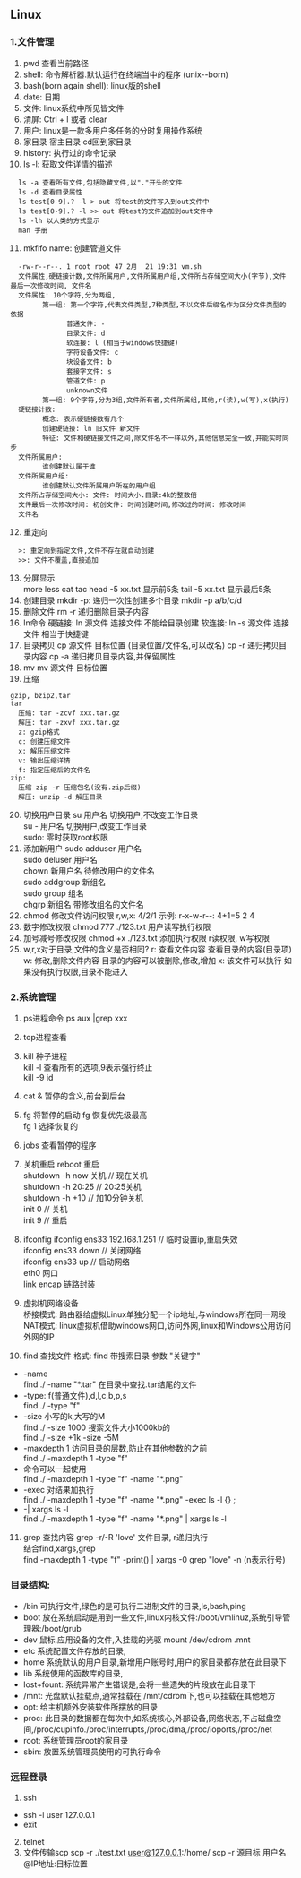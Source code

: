 ## Linux
### 1.文件管理
1. pwd 查看当前路径
2. shell: 命令解析器.默认运行在终端当中的程序 (unix--born)
3. bash(born again shell): linux版的shell
4. date: 日期
5. 文件: linux系统中所见皆文件
6. 清屏: Ctrl + l  或者 clear
7. 用户: linux是一款多用户多任务的分时复用操作系统
8. 家目录 宿主目录 cd回到家目录
9. history: 执行过的命令记录
10. ls -l: 获取文件详情的描述
  ```shell
    ls -a 查看所有文件,包括隐藏文件,以"."开头的文件
    ls -d 查看目录属性
    ls test[0-9].? -l > out 将test的文件写入到out文件中
    ls test[0-9].? -l >> out 将test的文件追加到out文件中
    ls -lh 以人类的方式显示
    man 手册
  ```
11. mkfifo name: 创建管道文件
```shell 
  -rw-r--r--. 1 root root 47 2月  21 19:31 vm.sh
  文件属性,硬链接计数,文件所属用户,文件所属用户组,文件所占存储空间大小(字节),文件最后一次修改时间, 文件名
  文件属性: 10个字符,分为两组,
        第一组: 第一个字符,代表文件类型,7种类型,不以文件后缀名作为区分文件类型的依据
              普通文件: -
              目录文件: d
              软连接: l (相当于windows快捷键)
              字符设备文件: c
              块设备文件: b
              套接字文件: s
              管道文件: p
              unknown文件
        第一组: 9个字符,分为3组,文件所有者,文件所属组,其他,r(读),w(写),x(执行)
  硬链接计数: 
        概念: 表示硬链接数有几个
        创建硬链接: ln 旧文件 新文件
        特征: 文件和硬链接文件之间,除文件名不一样以外,其他信息完全一致,并能实时同步
  文件所属用户:
        谁创建默认属于谁
  文件所属用户组:
        谁创建默认文件所属用户所在的用户组
  文件所占存储空间大小: 文件: 时间大小.目录:4k的整数倍
  文件最后一次修改时间: 初创文件: 时间创建时间,修改过的时间: 修改时间
  文件名
  ```
12. 重定向
```shell
  >: 重定向到指定文件,文件不存在就自动创建
  >>: 文件不覆盖,直接追加 
```
13. 分屏显示  
  more less cat tac 
  head -5 xx.txt 显示前5条
  tail -5 xx.txt 显示最后5条
14. 创建目录
  mkdir
  -p: 递归一次性创建多个目录 mkdir -p a/b/c/d
15. 删除文件
  rm -r  递归删除目录子内容
16. ln命令
  硬链接: ln 源文件 连接文件 不能给目录创建
  软连接: ln -s 源文件 连接文件 相当于快捷键
17. 目录拷贝
  cp 源文件 目标位置 (目录位置/文件名,可以改名)
  cp -r 递归拷贝目录内容
  cp -a 递归拷贝目录内容,并保留属性
18. mv
  mv 源文件 目标位置
19. 压缩
  ```shell
  gzip, bzip2,tar
  tar
    压缩: tar -zcvf xxx.tar.gz 
    解压: tar -zxvf xxx.tar.gz
    z: gzip格式
    c: 创建压缩文件
    x: 解压压缩文件
    v: 输出压缩详情
    f: 指定压缩后的文件名
  zip: 
    压缩 zip -r 压缩包名(没有.zip后缀)
    解压: unzip -d 解压目录 
  ```
20. 切换用户目录
  su 用户名 切换用户,不改变工作目录  
  su - 用户名 切换用户,改变工作目录  
  sudo: 零时获取root权限  
21. 添加新用户
  sudo adduser 用户名  
  sudo deluser 用户名  
  chown 新用户名 待修改用户的文件名  
  sudo addgroup 新组名  
  sudo group 组名  
  chgrp 新组名 带修改组名的文件名  
22. chmod
  修改文件访问权限
  r,w,x: 4/2/1
  示例: r-x-w-r--: 4+1=5 2 4
  1. 数字修改权限 chmod 777 ./123.txt 用户读写执行权限
  2. 加号减号修改权限 chmod +x ./123.txt 添加执行权限 r读权限, w写权限
23. w,r,x对于目录,文件的含义是否相同?
  r: 查看文件内容  查看目录的内容(目录项)
  w: 修改,删除文件内容 目录的内容可以被删除,修改,增加
  x: 该文件可以执行   如果没有执行权限,目录不能进入

### 2.系统管理
1. ps进程命令
  ps aux |grep xxx
2. top进程查看
3. kill 种子进程  
  kill -l 查看所有的选项,9表示强行终止    
  kill -9 id    
4. cat & 暂停的含义,前台到后台
5. fg 将暂停的启动
  fg 恢复优先级最高  
  fg 1 选择恢复的  
6. jobs 查看暂停的程序
7. 关机重启
  reboot 重启  
  shutdown -h now 关机 // 现在关机  
  shutdown -h 20:25 // 20:25关机  
  shutdown -h +10 // 加10分钟关机  
  init 0 // 关机  
  init 9 // 重启  
8. ifconfig
  ifconfig ens33 192.168.1.251 // 临时设置ip,重启失效  
  ifconfig ens33 down // 关闭网络  
  ifconfig ens33 up // 启动网络  
  eth0 网口  
  link encap 链路封装  
9. 虚拟机网络设备  
  桥接模式: 路由器给虚拟Linux单独分配一个ip地址,与windows所在同一网段  
  NAT模式: linux虚拟机借助windows网口,访问外网,linux和Windows公用访问外网的IP

10. find 查找文件
  格式: find 带搜索目录 参数 "关键字"  
  * -name  
    find ./ -name "*.tar" 在目录中查找.tar结尾的文件  
  * -type: f(普通文件),d,l,c,b,p,s  
    find ./ -type "f"  
  * -size 小写的k,大写的M  
    find ./ -size 1000 搜索文件大小1000kb的  
    find ./ -size +1k -size -5M  
  * -maxdepth 1 访问目录的层数,防止在其他参数的之前  
    find ./ -maxdepth 1 -type "f"  
  * 命令可以一起使用  
    find ./ -maxdepth 1 -type "f" -name "*.png"  
  * -exec 对结果加执行  
    find ./ -maxdepth 1 -type "f" -name "*.png" -exec ls -l {} \;  
  * -| xargs ls -l  
    find ./ -maxdepth 1 -type "f" -name "*.png" | xargs ls -l  
11. grep 查找内容
  grep -r/-R 'love' 文件目录, r递归执行  
  结合find,xargs,grep  
  find -maxdepth 1 -type "f" -print() | xargs -0 grep "love" -n (n表示行号) 
### 目录结构:
  * /bin 可执行文件,绿色的是可执行二进制文件的目录,ls,bash,ping
  * boot 放在系统启动是用到一些文件,linux内核文件:/boot/vmlinuz,系统引导管理器:/boot/grub
  * dev 鼠标,应用设备的文件,入挂载的光驱 mount /dev/cdrom .mnt
  * etc 系统配置文件存放的目录,
  * home 系统默认的用户目录,新增用户账号时,用户的家目录都存放在此目录下
  * lib 系统使用的函数库的目录,
  * lost+fount: 系统异常产生错误是,会将一些遗失的片段放在此目录下
  * /mnt: 光盘默认挂载点,通常挂载在 /mnt/cdrom下,也可以挂载在其他地方
  * opt: 给主机额外安装软件所摆放的目录
  * proc: 此目录的数据都在每次中,如系统核心,外部设备,网络状态,不占磁盘空间,/proc/cupinfo./proc/interrupts,/proc/dma,/proc/ioports,/proc/net
  * root: 系统管理员root的家目录
  * sbin: 放置系统管理员使用的可执行命令


### 远程登录
1. ssh 
  * ssh -l user 127.0.0.1
  * exit
2. telnet
3. 文件传输scp
  scp -r ./test.txt user@127.0.0.1:/home/
  scp -r 源目标 用户名@IP地址:目标位置